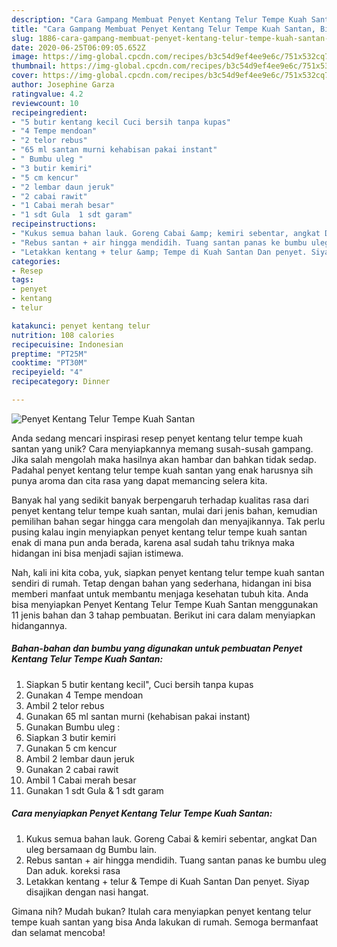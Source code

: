```yaml
---
description: "Cara Gampang Membuat Penyet Kentang Telur Tempe Kuah Santan, Bikin Ngiler"
title: "Cara Gampang Membuat Penyet Kentang Telur Tempe Kuah Santan, Bikin Ngiler"
slug: 1886-cara-gampang-membuat-penyet-kentang-telur-tempe-kuah-santan-bikin-ngiler
date: 2020-06-25T06:09:05.652Z
image: https://img-global.cpcdn.com/recipes/b3c54d9ef4ee9e6c/751x532cq70/penyet-kentang-telur-tempe-kuah-santan-foto-resep-utama.jpg
thumbnail: https://img-global.cpcdn.com/recipes/b3c54d9ef4ee9e6c/751x532cq70/penyet-kentang-telur-tempe-kuah-santan-foto-resep-utama.jpg
cover: https://img-global.cpcdn.com/recipes/b3c54d9ef4ee9e6c/751x532cq70/penyet-kentang-telur-tempe-kuah-santan-foto-resep-utama.jpg
author: Josephine Garza
ratingvalue: 4.2
reviewcount: 10
recipeingredient:
- "5 butir kentang kecil Cuci bersih tanpa kupas"
- "4 Tempe mendoan"
- "2 telor rebus"
- "65 ml santan murni kehabisan pakai instant"
- " Bumbu uleg "
- "3 butir kemiri"
- "5 cm kencur"
- "2 lembar daun jeruk"
- "2 cabai rawit"
- "1 Cabai merah besar"
- "1 sdt Gula  1 sdt garam"
recipeinstructions:
- "Kukus semua bahan lauk. Goreng Cabai &amp; kemiri sebentar, angkat Dan uleg bersamaan dg Bumbu lain."
- "Rebus santan + air hingga mendidih. Tuang santan panas ke bumbu uleg Dan aduk. koreksi rasa"
- "Letakkan kentang + telur &amp; Tempe di Kuah Santan Dan penyet. Siyap disajikan dengan nasi hangat."
categories:
- Resep
tags:
- penyet
- kentang
- telur

katakunci: penyet kentang telur 
nutrition: 108 calories
recipecuisine: Indonesian
preptime: "PT25M"
cooktime: "PT30M"
recipeyield: "4"
recipecategory: Dinner

---
```



![Penyet Kentang Telur Tempe Kuah Santan](https://img-global.cpcdn.com/recipes/b3c54d9ef4ee9e6c/751x532cq70/penyet-kentang-telur-tempe-kuah-santan-foto-resep-utama.jpg)

Anda sedang mencari inspirasi resep penyet kentang telur tempe kuah santan yang unik? Cara menyiapkannya memang susah-susah gampang. Jika salah mengolah maka hasilnya akan hambar dan bahkan tidak sedap. Padahal penyet kentang telur tempe kuah santan yang enak harusnya sih punya aroma dan cita rasa yang dapat memancing selera kita.



Banyak hal yang sedikit banyak berpengaruh terhadap kualitas rasa dari penyet kentang telur tempe kuah santan, mulai dari jenis bahan, kemudian pemilihan bahan segar hingga cara mengolah dan menyajikannya. Tak perlu pusing kalau ingin menyiapkan penyet kentang telur tempe kuah santan enak di mana pun anda berada, karena asal sudah tahu triknya maka hidangan ini bisa menjadi sajian istimewa.


Nah, kali ini kita coba, yuk, siapkan penyet kentang telur tempe kuah santan sendiri di rumah. Tetap dengan bahan yang sederhana, hidangan ini bisa memberi manfaat untuk membantu menjaga kesehatan tubuh kita. Anda bisa menyiapkan Penyet Kentang Telur Tempe Kuah Santan menggunakan 11 jenis bahan dan 3 tahap pembuatan. Berikut ini cara dalam menyiapkan hidangannya.

<!--inarticleads1-->

##### Bahan-bahan dan bumbu yang digunakan untuk pembuatan Penyet Kentang Telur Tempe Kuah Santan:

1. Siapkan 5 butir kentang kecil&#34;, Cuci bersih tanpa kupas
1. Gunakan 4 Tempe mendoan
1. Ambil 2 telor rebus
1. Gunakan 65 ml santan murni (kehabisan pakai instant)
1. Gunakan  Bumbu uleg :
1. Siapkan 3 butir kemiri
1. Gunakan 5 cm kencur
1. Ambil 2 lembar daun jeruk
1. Gunakan 2 cabai rawit
1. Ambil 1 Cabai merah besar
1. Gunakan 1 sdt Gula &amp; 1 sdt garam




<!--inarticleads2-->

##### Cara menyiapkan Penyet Kentang Telur Tempe Kuah Santan:

1. Kukus semua bahan lauk. Goreng Cabai &amp; kemiri sebentar, angkat Dan uleg bersamaan dg Bumbu lain.
1. Rebus santan + air hingga mendidih. Tuang santan panas ke bumbu uleg Dan aduk. koreksi rasa
1. Letakkan kentang + telur &amp; Tempe di Kuah Santan Dan penyet. Siyap disajikan dengan nasi hangat.




Gimana nih? Mudah bukan? Itulah cara menyiapkan penyet kentang telur tempe kuah santan yang bisa Anda lakukan di rumah. Semoga bermanfaat dan selamat mencoba!
